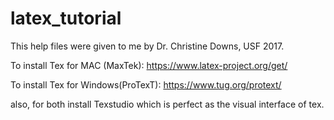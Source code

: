 # latex_tutorial

This help files were given to me by Dr. Christine Downs, USF 2017.

To install Tex for MAC (MaxTek): https://www.latex-project.org/get/

To install Tex for Windows(ProTexT): https://www.tug.org/protext/

also, for both install Texstudio which is perfect as the visual interface of tex.
